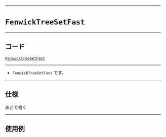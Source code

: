 _____

# `FenwickTreeSetFast`

_____

## コード

[`FenwickTreeSetFast`](https://github.com/titan-23/Library_py/blob/main/DataStructures/Set/FenwickTreeSetFast.py)
<!-- code=https://github.com/titan-23/Library_py/blob/main/DataStructures\Set\FenwickTreeSetFast.py -->

_____

- `FenwickTreeSetFast` です。

_____

## 仕様

あとで書く

_____

## 使用例

```python
```

